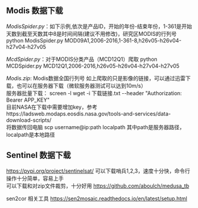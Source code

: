 ## Modis 数据下载
*ModisSpider.py*：如下示例,依次是产品ID，开始的年份-结束年份，1-361是开始天数到截至天数其中8是时间间隔(建议不用修改)，研究区MODIS的行列号
python ModisSpider.py MOD09A1,2006-2016,1-361-8,h26v05-h26v04-h27v04-h27v05

*McdSpider.py*：对于MODIS分类产品（MCD12Q1）爬取
python MCDSpider.py MCD12Q1,2006-2016,h26v05-h26v04-h27v04-h27v05

*Modis.zip*: Modis数据全国行列号
如上爬取的只是影像的链接，可以通过迅雷下载，也可以在服务器下载（微软服务器测试可以达到10m/s）<br />
服务器批量下载： screen -l wget -i 下载链接.txt --header "Authorization: Bearer APP_KEY"<br />
目前NASA在下载中需要增加key，参考https://ladsweb.modaps.eosdis.nasa.gov/tools-and-services/data-download-scripts/<br />
将数据传回电脑 scp username@ip:path localpath 其中path是服务器路径，localpath是本地路径

## Sentinel 数据下载
https://pypi.org/project/sentinelsat/
可以下载哨兵1,2,3，速度十分快，命令行操作十分简单，容易上手<br />
可以下载和对zip文件裁剪，十分好用 https://github.com/aboulch/medusa_tb<br />

sen2cor 相关工具 https://sen2mosaic.readthedocs.io/en/latest/setup.html